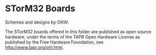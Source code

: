 STorM32 Boards
==============

Schemes and designs by OlliW.<br>

The STorM32 boards offered in this folder are published as open source hardware, under the terms of the TAPR Open Hardware License as published by the Free Hardware Foundation, see http://www.tapr.org/ohl.html.

